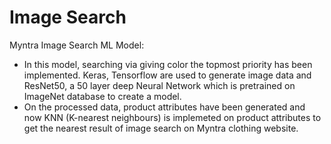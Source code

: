# Image Search
Myntra Image Search ML Model:
<ul>
  <li>
In this model, searching via giving color the topmost priority has been implemented. Keras, Tensorflow are used to generate image data and ResNet50, a 50 layer deep Neural Network which is pretrained on ImageNet database to create a model.</li>
  <li>
On the processed data, product attributes have been generated and now KNN (K-nearest neighbours) is implemeted on product attributes to get the nearest result of image search on Myntra clothing website.</li>
</ul>
